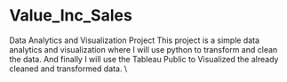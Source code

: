 # Value_Inc_Sales
Data Analytics and Visualization Project
This project is a simple data analytics and visualization where I will use python to transform and clean the data. 
And finally I will use the Tableau Public to Visualized the already cleaned and transformed data.
\
